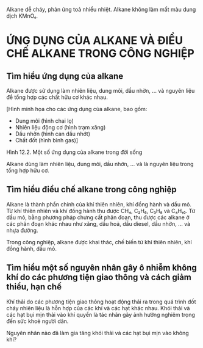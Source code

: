 Alkane dễ cháy, phản ứng toả nhiều nhiệt. Alkane không làm mất màu dung dịch KMnO₄.

# ỨNG DỤNG CỦA ALKANE VÀ ĐIỀU CHẾ ALKANE TRONG CÔNG NGHIỆP

## Tìm hiểu ứng dụng của alkane

Alkane được sử dụng làm nhiên liệu, dung môi, dầu nhờn, ... và nguyên liệu để tổng hợp các chất hữu cơ khác nhau.

[Hình minh họa cho các ứng dụng của alkane, bao gồm:
- Dung môi (hình chai lọ)
- Nhiên liệu động cơ (hình trạm xăng)
- Dầu nhờn (hình can dầu nhớt)
- Chất đốt (hình bình gas)]

Hình 12.2. Một số ứng dụng của alkane trong đời sống

Alkane dùng làm nhiên liệu, dung môi, dầu nhờn, ... và là nguyên liệu trong tổng hợp hữu cơ.

## Tìm hiểu điều chế alkane trong công nghiệp

Alkane là thành phần chính của khí thiên nhiên, khí đồng hành và dầu mỏ.
Từ khí thiên nhiên và khí đồng hành thu được CH₄, C₂H₆, C₃H₈ và C₄H₁₀.
Từ dầu mỏ, bằng phương pháp chưng cất phân đoạn, thu được các alkane ở các phân đoạn khác nhau như xăng, dầu hoả, dầu diesel, dầu nhờn, ... và nhựa đường.

Trong công nghiệp, alkane được khai thác, chế biến từ khí thiên nhiên, khí đồng hành, dầu mỏ.

## Tìm hiểu một số nguyên nhân gây ô nhiễm không khí do các phương tiện giao thông và cách giảm thiểu, hạn chế

Khí thải do các phương tiện giao thông hoạt động thải ra trong quá trình đốt cháy nhiên liệu là hỗn hợp của các khí và các hạt khác nhau.
Khói thải và các hạt bụi mịn thải vào khí quyển là tác nhân gây ảnh hưởng nghiêm trọng đến sức khoẻ người dân.

Nguyên nhân nào đã làm gia tăng khói thải và các hạt bụi mịn vào không khí?